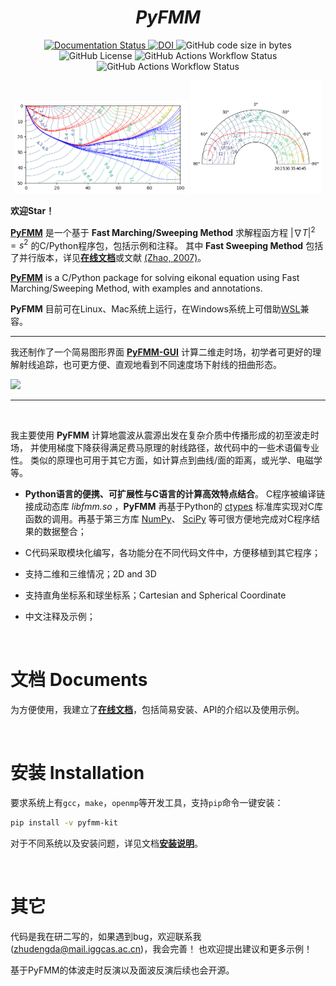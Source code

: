
<h1 align="center"><b><i>PyFMM</i></b></h1>

<p align="center">
  <a href="https://pyfmm.readthedocs.io/zh-cn/latest/?badge=latest">
    <img src="https://readthedocs.org/projects/pyfmm/badge/?version=latest" alt="Documentation Status" />
  </a>
  <a href="https://zenodo.org/doi/10.5281/zenodo.13823187">
    <img src="https://zenodo.org/badge/860537381.svg" alt="DOI" />
  </a>
  <img alt="GitHub code size in bytes" src="https://img.shields.io/github/languages/code-size/Dengda98/PyFMM">
  <img alt="GitHub License" src="https://img.shields.io/github/license/Dengda98/PyFMM">
  <img alt="GitHub Actions Workflow Status" src="https://img.shields.io/github/actions/workflow/status/Dengda98/PyFMM/update_version.yml?label=update%20version">
  <img alt="GitHub Actions Workflow Status" src="https://img.shields.io/github/actions/workflow/status/Dengda98/PyFMM/publish_pypi.yml?label=pypi%20publish">

</p>


<p align="center">
  <img src="./figs/output2.png" alt="Image 2" width="55%" />
  <img src="./figs/output3.png" alt="Image 3" width="42%" />
</p>

**欢迎Star！**

[**PyFMM**](https://github.com/Dengda98/PyFMM) 是一个基于 **Fast Marching/Sweeping Method** 求解程函方程 $|\nabla T|^2 = s^2$ 的C/Python程序包，包括示例和注释。  其中 **Fast Sweeping Method** 包括了并行版本，详见[**在线文档**](https://pyfmm.readthedocs.io/zh-cn/latest/)或文献 [(Zhao, 2007)](https://www.jstor.org/stable/43693378)。

[**PyFMM**](https://github.com/Dengda98/PyFMM) is a C/Python package for solving eikonal equation using Fast Marching/Sweeping Method, with examples and annotations.  

**PyFMM** 目前可在Linux、Mac系统上运行，在Windows系统上可借助[WSL](https://learn.microsoft.com/en-us/windows/wsl/)兼容。

----

我还制作了一个简易图形界面 [**PyFMM-GUI**](https://github.com/Dengda98/PyFMM-GUI) 计算二维走时场，初学者可更好的理解射线追踪，也可更方便、直观地看到不同速度场下射线的扭曲形态。

![](https://github.com/Dengda98/PyFMM-GUI/blob/main/figs/example.gif)

-------
</br>

我主要使用 **PyFMM** 计算地震波从震源出发在复杂介质中传播形成的初至波走时场，
并使用梯度下降获得满足费马原理的射线路径，故代码中的一些术语偏专业性。
类似的原理也可用于其它方面，如计算点到曲线/面的距离，或光学、电磁学等。


+ **Python语言的便携、可扩展性与C语言的计算高效特点结合**。
  C程序被编译链接成动态库 *libfmm.so* ，**PyFMM** 再基于Python的 [ctypes](https://docs.python.org/3/library/ctypes.html)
  标准库实现对C库函数的调用。再基于第三方库 [NumPy](https://numpy.org/)、 
  [SciPy](https://scipy.org/) 等可很方便地完成对C程序结果的数据整合；


+ C代码采取模块化编写，各功能分在不同代码文件中，方便移植到其它程序；


+ 支持二维和三维情况；2D and 3D


+ 支持直角坐标系和球坐标系；Cartesian and Spherical Coordinate


+ 中文注释及示例；

<br>


# 文档 Documents
为方便使用，我建立了[**在线文档**](https://pyfmm.readthedocs.io/zh-cn/latest/)，包括简易安装、API的介绍以及使用示例。  

<br>

# 安装 Installation 

要求系统上有`gcc`，`make`，`openmp`等开发工具，支持`pip`命令一键安装：
```bash
pip install -v pyfmm-kit
```
对于不同系统以及安装问题，详见文档[**安装说明**](https://pyfmm.readthedocs.io/zh-cn/latest/install.html)。


<br>



# 其它
代码是我在研二写的，如果遇到bug，欢迎联系我(zhudengda@mail.iggcas.ac.cn)，我会完善！
也欢迎提出建议和更多示例！

基于PyFMM的体波走时反演以及面波反演后续也会开源。
